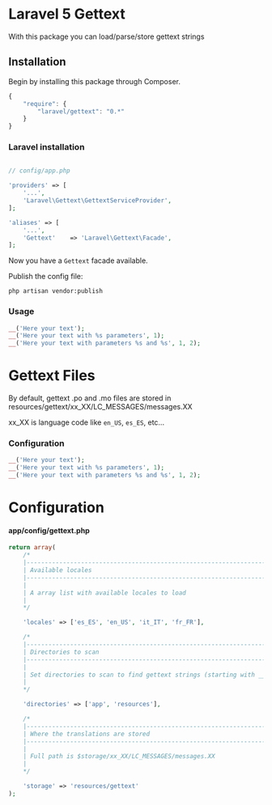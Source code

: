 # Laravel 5 Gettext

With this package you can load/parse/store gettext strings

## Installation

Begin by installing this package through Composer.

```js
{
    "require": {
        "laravel/gettext": "0.*"
    }
}
```

### Laravel installation

```php

// config/app.php

'providers' => [
    '...',
    'Laravel\Gettext\GettextServiceProvider',
];

'aliases' => [
    '...',
    'Gettext'    => 'Laravel\Gettext\Facade',
];
```

Now you have a ```Gettext``` facade available.

Publish the config file:

```
php artisan vendor:publish
```

### Usage

```php
__('Here your text');
__('Here your text with %s parameters', 1);
__('Here your text with parameters %s and %s', 1, 2);
```

# Gettext Files

By default, gettext .po and .mo files are stored in resources/gettext/xx_XX/LC_MESSAGES/messages.XX

xx_XX is language code like `en_US`, `es_ES`, etc...

### Configuration

```php
__('Here your text');
__('Here your text with %s parameters', 1);
__('Here your text with parameters %s and %s', 1, 2);
```

# Configuration

#### app/config/gettext.php

```php
return array(
    /*
    |--------------------------------------------------------------------------
    | Available locales
    |--------------------------------------------------------------------------
    |
    | A array list with available locales to load
    |
    */

    'locales' => ['es_ES', 'en_US', 'it_IT', 'fr_FR'],

    /*
    |--------------------------------------------------------------------------
    | Directories to scan
    |--------------------------------------------------------------------------
    |
    | Set directories to scan to find gettext strings (starting with __)
    |
    */

    'directories' => ['app', 'resources'],

    /*
    |--------------------------------------------------------------------------
    | Where the translations are stored
    |--------------------------------------------------------------------------
    |
    | Full path is $storage/xx_XX/LC_MESSAGES/messages.XX
    |
    */

    'storage' => 'resources/gettext'
);
```